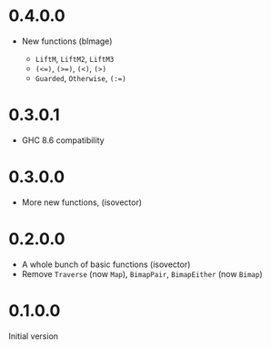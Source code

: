 # 0.4.0.0

- New functions (blmage)

    + `LiftM`, `LiftM2`, `LiftM3`
    + `(<=)`, `(>=)`, `(<)`, `(>)`
    + `Guarded`, `Otherwise`, `(:=)`

# 0.3.0.1

- GHC 8.6 compatibility

# 0.3.0.0

- More new functions, (isovector)

# 0.2.0.0

- A whole bunch of basic functions (isovector)
- Remove `Traverse` (now `Map`), `BimapPair`, `BimapEither` (now `Bimap`)

# 0.1.0.0

Initial version
